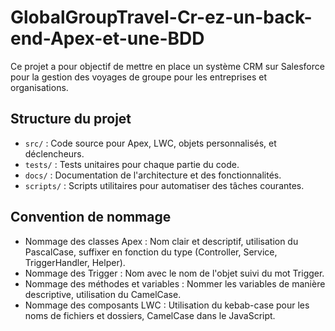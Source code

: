 # GlobalGroupTravel-Cr-ez-un-back-end-Apex-et-une-BDD

Ce projet a pour objectif de mettre en place un système CRM sur Salesforce pour la gestion des voyages de groupe pour les entreprises et organisations.

## Structure du projet

- `src/` : Code source pour Apex, LWC, objets personnalisés, et déclencheurs.
- `tests/` : Tests unitaires pour chaque partie du code.
- `docs/` : Documentation de l'architecture et des fonctionnalités.
- `scripts/` : Scripts utilitaires pour automatiser des tâches courantes.

## Convention de nommage

- Nommage des classes Apex : Nom clair et descriptif, utilisation du PascalCase, suffixer en fonction du type (Controller, Service, TriggerHandler, Helper).
- Nommage des Trigger :  Nom avec le nom de l'objet suivi du mot Trigger.
- Nommage des méthodes et variables : Nommer les variables de manière descriptive, utilisation du CamelCase.
- Nommage des composants LWC : Utilisation du kebab-case pour les noms de fichiers et dossiers, CamelCase dans le JavaScript.
